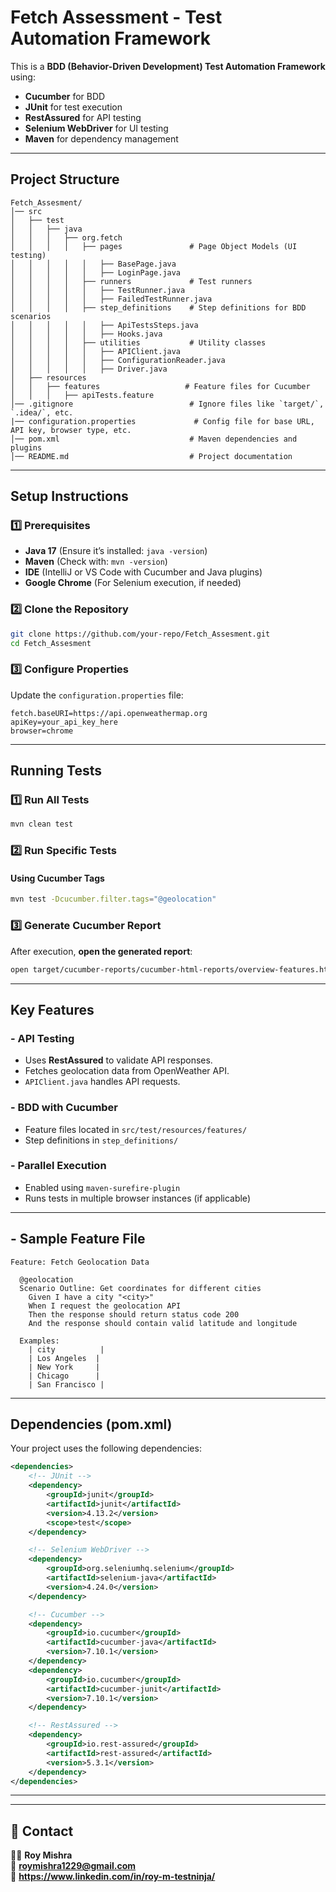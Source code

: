 # Fetch Assessment - Test Automation Framework

This is a **BDD (Behavior-Driven Development) Test Automation Framework** using:
- **Cucumber** for BDD
- **JUnit** for test execution
- **RestAssured** for API testing
- **Selenium WebDriver** for UI testing
- **Maven** for dependency management

---

## Project Structure
```
Fetch_Assesment/
│── src
│   ├── test
│   │   ├── java
│   │   │   ├── org.fetch
│   │   │   │   ├── pages               # Page Object Models (UI testing)
│   │   │   │   │   ├── BasePage.java
│   │   │   │   │   ├── LoginPage.java
│   │   │   │   ├── runners             # Test runners
│   │   │   │   │   ├── TestRunner.java
│   │   │   │   │   ├── FailedTestRunner.java
│   │   │   │   ├── step_definitions    # Step definitions for BDD scenarios
│   │   │   │   │   ├── ApiTestsSteps.java
│   │   │   │   │   ├── Hooks.java
│   │   │   │   ├── utilities           # Utility classes
│   │   │   │   │   ├── APIClient.java
│   │   │   │   │   ├── ConfigurationReader.java
│   │   │   │   │   ├── Driver.java
│   ├── resources
│   │   ├── features                   # Feature files for Cucumber
│   │   │   ├── apiTests.feature
│── .gitignore                          # Ignore files like `target/`, `.idea/`, etc.
|── configuration.properties             # Config file for base URL, API key, browser type, etc.
│── pom.xml                             # Maven dependencies and plugins
│── README.md                           # Project documentation

```
---

## Setup Instructions
### 1️⃣ Prerequisites
- **Java 17** (Ensure it’s installed: `java -version`)
- **Maven** (Check with: `mvn -version`)
- **IDE** (IntelliJ or VS Code with Cucumber and Java plugins)
- **Google Chrome** (For Selenium execution, if needed)

### 2️⃣ Clone the Repository
```sh
git clone https://github.com/your-repo/Fetch_Assesment.git
cd Fetch_Assesment
```

### 3️⃣ Configure Properties
Update the `configuration.properties` file:
```properties
fetch.baseURI=https://api.openweathermap.org
apiKey=your_api_key_here
browser=chrome
```
---

## Running Tests
### 1️⃣ Run All Tests
```sh
mvn clean test
```

### 2️⃣ Run Specific Tests
#### Using Cucumber Tags
```sh
mvn test -Dcucumber.filter.tags="@geolocation"
```

### 3️⃣ Generate Cucumber Report
After execution, **open the generated report**:
```sh
open target/cucumber-reports/cucumber-html-reports/overview-features.html
```
---

## Key Features
### - API Testing
- Uses **RestAssured** to validate API responses.
- Fetches geolocation data from OpenWeather API.
- `APIClient.java` handles API requests.

### - BDD with Cucumber
- Feature files located in `src/test/resources/features/`
- Step definitions in `step_definitions/`

### - Parallel Execution
- Enabled using `maven-surefire-plugin`
- Runs tests in multiple browser instances (if applicable)

---

## - Sample Feature File
```gherkin
Feature: Fetch Geolocation Data

  @geolocation
  Scenario Outline: Get coordinates for different cities
    Given I have a city "<city>"
    When I request the geolocation API
    Then the response should return status code 200
    And the response should contain valid latitude and longitude

  Examples:
    | city          |
    | Los Angeles  |
    | New York     |
    | Chicago      |
    | San Francisco |
```
---

##  Dependencies (pom.xml)
Your project uses the following dependencies:
```xml
<dependencies>
    <!-- JUnit -->
    <dependency>
        <groupId>junit</groupId>
        <artifactId>junit</artifactId>
        <version>4.13.2</version>
        <scope>test</scope>
    </dependency>

    <!-- Selenium WebDriver -->
    <dependency>
        <groupId>org.seleniumhq.selenium</groupId>
        <artifactId>selenium-java</artifactId>
        <version>4.24.0</version>
    </dependency>

    <!-- Cucumber -->
    <dependency>
        <groupId>io.cucumber</groupId>
        <artifactId>cucumber-java</artifactId>
        <version>7.10.1</version>
    </dependency>
    <dependency>
        <groupId>io.cucumber</groupId>
        <artifactId>cucumber-junit</artifactId>
        <version>7.10.1</version>
    </dependency>

    <!-- RestAssured -->
    <dependency>
        <groupId>io.rest-assured</groupId>
        <artifactId>rest-assured</artifactId>
        <version>5.3.1</version>
    </dependency>
</dependencies>
```
---
---

## 📧 Contact
👩‍💻 **Roy Mishra**  
📧 **roymishra1229@gmail.com**  
🔗 **https://www.linkedin.com/in/roy-m-testninja/**

